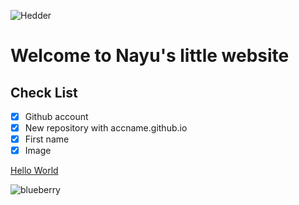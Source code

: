 ![Hedder](https://momochy.com/wp-content/uploads/2021/11/%E3%83%98%E3%83%83%E3%82%BF%E3%82%99%E3%83%BC04.jpg)

# Welcome to Nayu's little website

## Check List
- [x] Github account
- [x] New repository with accname.github.io
- [x] First name
- [x] Image

[Hello World](https://nhazuki.github.io/HelloWorld/)

![blueberry](https://hips.hearstapps.com/hmg-prod/images/blueberries-1527711083.jpg?crop=0.8888888888888888xw:1xh;center,top&resize=1200:*)

